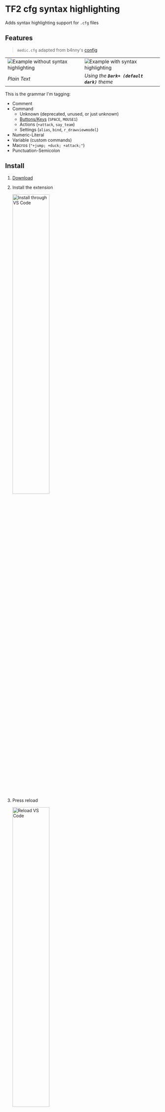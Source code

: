 # TF2 cfg syntax highlighting

Adds syntax highlighting support for `.cfg` files

## Features

<blockquote>
  <p><code>medic.cfg</code> adapted from b4nny's <a href="https://drive.google.com/file/d/1S9bcuSHauGUSNlrOP93zm5kOlynnWG8V/view" target="_blank">config</a>
</blockquote>
<table>
  <tr>
    <td><img src="https://i.imgur.com/SSHPKrn.png" alt="Example without syntax highlighting" /></td>
    <td><img src="https://i.imgur.com/OCPCUSP.png" alt="Example with syntax highlighting" /></td>
  </tr>
  <tr>
    <td><i>Plain Text</i></td>
    <td><i>Using the <code><b>Dark+ (default dark)</b></code> theme</i></td>
  </tr>
</table>

This is the grammar I'm tagging:

- Comment
- Command
  - Unknown (deprecated, unused, or just unknown)
  - [Buttons/Keys](https://wiki.teamfortress.com/wiki/Scripting#List_of_key_names) (`SPACE`, `MOUSE1`)
  - Actions (`+attack`, `say_team`)
  - Settings (`alias`, `bind`, `r_drawviewmodel`)
- Numeric-Literal
- Variable (custom commands)
- Macros (`"+jump; +duck; +attack;"`)
- Punctuation-Semicolon

## Install

<ol>
  <li><a href="https://code.visualstudio.com/Download">Download</a></li>
  <li>
    <p>Install the extension</p>
    <img src="https://i.imgur.com/IeOIXzc.png" alt="Install through VS Code" height="50%" width="50%" />
  </li>
  <li>
    <p>Press reload</p>
    <img src="https://i.imgur.com/oN28TYy.png" alt="Reload VS Code" height="50%" width="50%" />
  </li>
</ol>

## Setup

<img src="https://i.imgur.com/ARqR6MK.png" height="75%" width="75%" />

1.  Open a `.cfg` file
1.  Click at the bottom right to change its "File Association" (Or press `Ctrl+K, Ctrl+M`)
1.  Select, `Configure File Association for '.cfg'...`
1.  Select `TF2 cfg` from the list

### Alternatively...

You can open your user settings (`Ctrl+,`) and add

```json
"files.associations": {
  "*.cfg": "TF2 cfg"
}
```

## Theme

Note that you can change/control the [Color Theme](https://code.visualstudio.com/docs/getstarted/themes):

<img src="https://i.imgur.com/7teYynx.png" height="75%" width="75%" />

## Known Issues

- Not [all](https://developer.valvesoftware.com/wiki/List_of_TF2_console_commands_and_variables) commands have been included yet
- Lazy regex checking, such as `r_\\w+` to mark anything that starts with `r_`, but really should only include exact commands
- My regex has not been reviewed and there's potentially a smarter way to be doing some of the things
- Ideally there'd be a custom color theme with property scope names (currently I'm using at least one `.js` name)

## Release Notes

### v0.0.3

:recycle: Rename "command-list" to "macro"
:recycle: Remove plural "s" from Regex patterns

### v0.0.2

:recycle: Change name in VS Code to "TF2 cfg"
:warning: Will require reload coming from `v0.0.1`

### v0.0.1

:construction: Still getting things into shape
